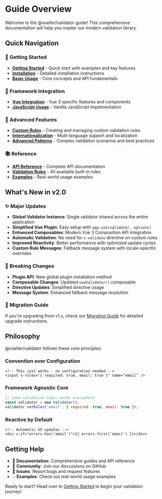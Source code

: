 # Guide Overview

Welcome to the @vueller/validator guide! This comprehensive documentation will help you master our modern validation library.

## Quick Navigation

### 🚀 **Getting Started**
- [**Getting Started**](./getting-started.md) - Quick start with examples and key features
- [**Installation**](./installation.md) - Detailed installation instructions
- [**Basic Usage**](./basic-usage.md) - Core concepts and API fundamentals

### 🎯 **Framework Integration**
- [**Vue Integration**](./vue-integration.md) - Vue 3 specific features and components
- [**JavaScript Usage**](./javascript-usage.md) - Vanilla JavaScript implementation

### 🧩 **Advanced Features**
- [**Custom Rules**](./custom-rules.md) - Creating and managing custom validation rules
- [**Internationalization**](./internationalization.md) - Multi-language support and localization
- [**Advanced Patterns**](./advanced-patterns.md) - Complex validation scenarios and best practices

### 📚 **Reference**
- [**API Reference**](./api-reference.md) - Complete API documentation
- [**Validation Rules**](./validation-rules.md) - All available built-in rules
- [**Examples**](./examples.md) - Real-world usage examples

## What's New in v2.0

### ✨ **Major Updates**

- **Global Validator Instance**: Single validator shared across the entire application
- **Simplified Vue Plugin**: Easy setup with `app.use(validator, options)`
- **Enhanced Composables**: Modern Vue 3 Composition API integration
- **Automatic Validation**: No need for `v-validate` directive on custom rules
- **Improved Reactivity**: Better performance with optimized update cycles
- **Custom Rule Messages**: Fallback message system with locale-specific overrides

### 🔧 **Breaking Changes**

- **Plugin API**: New global plugin installation method
- **Composable Changes**: Updated `useValidator()` composable
- **Directive Updates**: Simplified directive usage
- **Message System**: Enhanced fallback message resolution

### 📖 **Migration Guide**

If you're upgrading from v1.x, check our [Migration Guide](./migration-guide.md) for detailed upgrade instructions.

## Philosophy

@vueller/validator follows these core principles:

### **Convention over Configuration**
```vue
<!-- This just works - no configuration needed -->
<input v-rules="{ required: true, email: true }" name="email" />
```

### **Framework Agnostic Core**
```javascript
// Same validation logic works everywhere
const validator = new Validator();
validator.setRules('email', { required: true, email: true });
```

### **Reactive by Default**
```vue
<!-- Automatic UI updates -->
<div v-if="errors.has('email')">{{ errors.first('email') }}</div>
```

## Getting Help

- 📖 **Documentation**: Comprehensive guides and API reference
- 💬 **Community**: Join our discussions on GitHub
- 🐛 **Issues**: Report bugs and request features
- 💡 **Examples**: Check out real-world usage examples

Ready to start? Head over to [Getting Started](./getting-started.md) to begin your validation journey!
